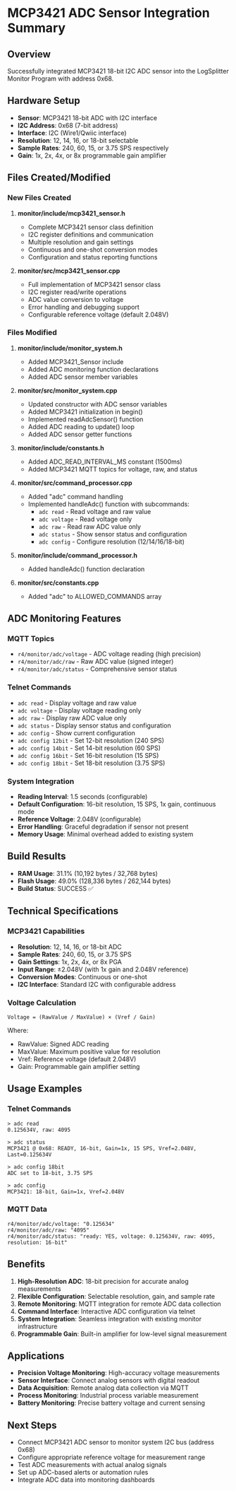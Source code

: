 # MCP3421 ADC Sensor Integration Summary

## Overview
Successfully integrated MCP3421 18-bit I2C ADC sensor into the LogSplitter Monitor Program with address 0x68.

## Hardware Setup
- **Sensor**: MCP3421 18-bit ADC with I2C interface
- **I2C Address**: 0x68 (7-bit address)
- **Interface**: I2C (Wire1/Qwiic interface)
- **Resolution**: 12, 14, 16, or 18-bit selectable
- **Sample Rates**: 240, 60, 15, or 3.75 SPS respectively
- **Gain**: 1x, 2x, 4x, or 8x programmable gain amplifier

## Files Created/Modified

### New Files Created
1. **monitor/include/mcp3421_sensor.h**
   - Complete MCP3421 sensor class definition
   - I2C register definitions and communication
   - Multiple resolution and gain settings
   - Continuous and one-shot conversion modes
   - Configuration and status reporting functions

2. **monitor/src/mcp3421_sensor.cpp**
   - Full implementation of MCP3421 sensor class
   - I2C register read/write operations
   - ADC value conversion to voltage
   - Error handling and debugging support
   - Configurable reference voltage (default 2.048V)

### Files Modified
1. **monitor/include/monitor_system.h**
   - Added MCP3421_Sensor include
   - Added ADC monitoring function declarations
   - Added ADC sensor member variables

2. **monitor/src/monitor_system.cpp**
   - Updated constructor with ADC sensor variables
   - Added MCP3421 initialization in begin()
   - Implemented readAdcSensor() function
   - Added ADC reading to update() loop
   - Added ADC sensor getter functions

3. **monitor/include/constants.h**
   - Added ADC_READ_INTERVAL_MS constant (1500ms)
   - Added MCP3421 MQTT topics for voltage, raw, and status

4. **monitor/src/command_processor.cpp**
   - Added "adc" command handling
   - Implemented handleAdc() function with subcommands:
     - `adc read` - Read voltage and raw value
     - `adc voltage` - Read voltage only
     - `adc raw` - Read raw ADC value only
     - `adc status` - Show sensor status and configuration
     - `adc config` - Configure resolution (12/14/16/18-bit)

5. **monitor/include/command_processor.h**
   - Added handleAdc() function declaration

6. **monitor/src/constants.cpp**
   - Added "adc" to ALLOWED_COMMANDS array

## ADC Monitoring Features

### MQTT Topics
- `r4/monitor/adc/voltage` - ADC voltage reading (high precision)
- `r4/monitor/adc/raw` - Raw ADC value (signed integer)
- `r4/monitor/adc/status` - Comprehensive sensor status

### Telnet Commands
- `adc read` - Display voltage and raw value
- `adc voltage` - Display voltage reading only
- `adc raw` - Display raw ADC value only
- `adc status` - Display sensor status and configuration
- `adc config` - Show current configuration
- `adc config 12bit` - Set 12-bit resolution (240 SPS)
- `adc config 14bit` - Set 14-bit resolution (60 SPS)
- `adc config 16bit` - Set 16-bit resolution (15 SPS)
- `adc config 18bit` - Set 18-bit resolution (3.75 SPS)

### System Integration
- **Reading Interval**: 1.5 seconds (configurable)
- **Default Configuration**: 16-bit resolution, 15 SPS, 1x gain, continuous mode
- **Reference Voltage**: 2.048V (configurable)
- **Error Handling**: Graceful degradation if sensor not present
- **Memory Usage**: Minimal overhead added to existing system

## Build Results
- **RAM Usage**: 31.1% (10,192 bytes / 32,768 bytes)
- **Flash Usage**: 49.0% (128,336 bytes / 262,144 bytes)
- **Build Status**: SUCCESS ✅

## Technical Specifications

### MCP3421 Capabilities
- **Resolution**: 12, 14, 16, or 18-bit ADC
- **Sample Rates**: 240, 60, 15, or 3.75 SPS
- **Gain Settings**: 1x, 2x, 4x, or 8x PGA
- **Input Range**: ±2.048V (with 1x gain and 2.048V reference)
- **Conversion Modes**: Continuous or one-shot
- **I2C Interface**: Standard I2C with configurable address

### Voltage Calculation
```
Voltage = (RawValue / MaxValue) × (Vref / Gain)
```

Where:
- RawValue: Signed ADC reading
- MaxValue: Maximum positive value for resolution
- Vref: Reference voltage (default 2.048V)
- Gain: Programmable gain amplifier setting

## Usage Examples

### Telnet Commands
```
> adc read
0.125634V, raw: 4095

> adc status
MCP3421 @ 0x68: READY, 16-bit, Gain=1x, 15 SPS, Vref=2.048V, Last=0.125634V

> adc config 18bit
ADC set to 18-bit, 3.75 SPS

> adc config
MCP3421: 18-bit, Gain=1x, Vref=2.048V
```

### MQTT Data
```
r4/monitor/adc/voltage: "0.125634"
r4/monitor/adc/raw: "4095"
r4/monitor/adc/status: "ready: YES, voltage: 0.125634V, raw: 4095, resolution: 16-bit"
```

## Benefits
1. **High-Resolution ADC**: 18-bit precision for accurate analog measurements
2. **Flexible Configuration**: Selectable resolution, gain, and sample rate
3. **Remote Monitoring**: MQTT integration for remote ADC data collection
4. **Command Interface**: Interactive ADC configuration via telnet
5. **System Integration**: Seamless integration with existing monitor infrastructure
6. **Programmable Gain**: Built-in amplifier for low-level signal measurement

## Applications
- **Precision Voltage Monitoring**: High-accuracy voltage measurements
- **Sensor Interface**: Connect analog sensors with digital readout
- **Data Acquisition**: Remote analog data collection via MQTT
- **Process Monitoring**: Industrial process variable measurement
- **Battery Monitoring**: Precise battery voltage and current sensing

## Next Steps
- Connect MCP3421 ADC sensor to monitor system I2C bus (address 0x68)
- Configure appropriate reference voltage for measurement range
- Test ADC measurements with actual analog signals
- Set up ADC-based alerts or automation rules
- Integrate ADC data into monitoring dashboards